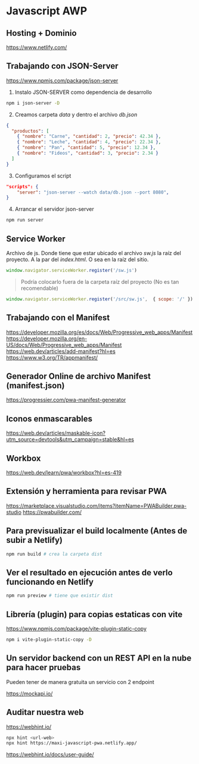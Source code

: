 # Javascript AWP

## Hosting + Dominio

<https://www.netlify.com/>

## Trabajando con JSON-Server

<https://www.npmjs.com/package/json-server>

1. Instalo JSON-SERVER como dependencia de desarrollo

```sh
npm i json-server -D
```

2. Creamos carpeta *data* y dentro el archivo *db.json*

```json
{
  "productos": [
    { "nombre": "Carne", "cantidad": 2, "precio": 42.34 },
    { "nombre": "Leche", "cantidad": 4, "precio": 22.34 },
    { "nombre": "Pan", "cantidad": 5, "precio": 12.34 },
    { "nombre": "Fideos", "cantidad": 3, "precio": 2.34 }
  ]
}
```

3. Configuramos el script

```json
"scripts": {
    "server": "json-server --watch data/db.json --port 8080",
}
```

4. Arrancar el servidor json-server

```sh
npm run server
```

## Service Worker
Archivo de js. Donde tiene que estar ubicado el archivo *sw.js* la raíz del proyecto. A la par del *index.html*. O sea en la raíz del sitio.

```js
window.navigator.serviceWorker.register('/sw.js')
```


> Podría colocarlo fuera de la carpeta raíz del proyecto (No es tan recomendable)

```js
window.navigator.serviceWorker.register('/src/sw.js',  { scope: '/' })
```

## Trabajando con el Manifest

<https://developer.mozilla.org/es/docs/Web/Progressive_web_apps/Manifest>
<https://developer.mozilla.org/en-US/docs/Web/Progressive_web_apps/Manifest>
<https://web.dev/articles/add-manifest?hl=es>
<https://www.w3.org/TR/appmanifest/>

## Generador Online de archivo Manifest (manifest.json)
<https://progressier.com/pwa-manifest-generator>

## Iconos enmascarables

<https://web.dev/articles/maskable-icon?utm_source=devtools&utm_campaign=stable&hl=es>

## Workbox

<https://web.dev/learn/pwa/workbox?hl=es-419>

## Extensión y herramienta para revisar PWA

<https://marketplace.visualstudio.com/items?itemName=PWABuilder.pwa-studio>
<https://pwabuilder.com/>

## Para previsualizar el build localmente (Antes de subir a Netlify)

```sh
npm run build # crea la carpeta dist
```

## Ver el resultado en ejecución antes de verlo funcionando en Netlify

```sh
npm run preview # tiene que existir dist
```

## Librería (plugin) para copias estaticas con vite

<https://www.npmjs.com/package/vite-plugin-static-copy>

```sh
npm i vite-plugin-static-copy -D
```

## Un servidor backend con un REST API en la nube para hacer pruebas
Pueden tener de manera gratuita un servicio con 2 endpoint

<https://mockapi.io/>

## Auditar nuestra web

<https://webhint.io/>

```sh
npx hint <url-web>
npx hint https://maxi-javascript-pwa.netlify.app/
```

<https://webhint.io/docs/user-guide/>